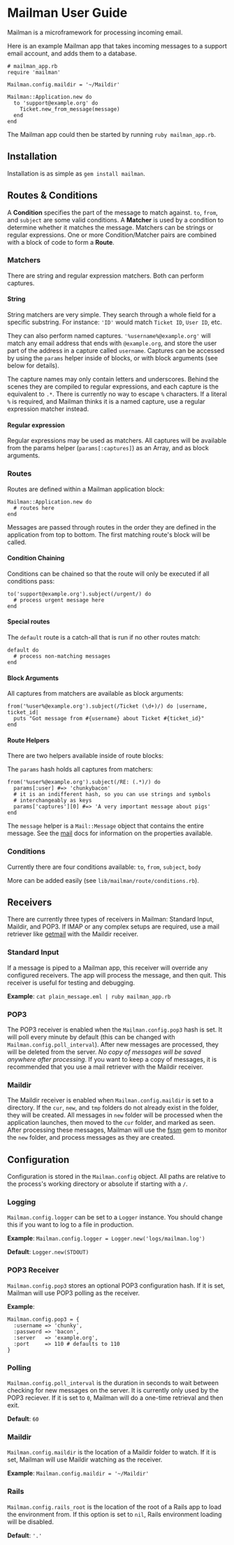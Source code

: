 # Mailman User Guide

Mailman is a microframework for processing incoming email.

Here is an example Mailman app that takes incoming messages to a support
email account, and adds them to a database.

    # mailman_app.rb
    require 'mailman'

    Mailman.config.maildir = '~/Maildir'

    Mailman::Application.new do
      to 'support@example.org' do
        Ticket.new_from_message(message)
      end
    end

The Mailman app could then be started by running `ruby mailman_app.rb`.

## Installation

Installation is as simple as `gem install mailman`.


## Routes & Conditions

A **Condition** specifies the part of the message to match against. `to`,
`from`, and `subject` are some valid conditions. A **Matcher** is used by a
condition to determine whether it matches the message. Matchers can be
strings or regular expressions. One or more Condition/Matcher pairs are
combined with a block of code to form a **Route**.

### Matchers

There are string and regular expression matchers. Both can perform captures.

#### String

String matchers are very simple. They search through a whole field for a
specific substring. For instance: `'ID'` would match `Ticket ID`, `User ID`,
etc.

They can also perform named captures. `'%username%@example.org'` will match any
email address that ends with `@example.org`, and store the user part of the
address in a capture called `username`. Captures can be accessed by using
the `params` helper inside of blocks, or with block arguments (see below for
details).

The capture names may only contain letters and underscores. Behind the scenes
they are compiled to regular expressions, and each capture is the equivalent to
`.*`. There is currently no way to escape `%` characters. If a literal `%` is
required, and Mailman thinks it is a named capture, use a regular expression
matcher instead.

#### Regular expression

Regular expressions may be used as matchers. All captures will be available from
the params helper (`params[:captures]`) as an Array, and as block arguments.


### Routes

Routes are defined within a Mailman application block:

    Mailman::Application.new do
      # routes here
    end

Messages are passed through routes in the order they are defined in the
application from top to bottom. The first matching route's block will be
called.

#### Condition Chaining

Conditions can be chained so that the route will only be executed if all
conditions pass:

    to('support@example.org').subject(/urgent/) do
      # process urgent message here
    end

#### Special routes

The `default` route is a catch-all that is run if no other routes match:

    default do
      # process non-matching messages
    end

#### Block Arguments

All captures from matchers are available as block arguments:

    from('%user%@example.org').subject(/Ticket (\d+)/) do |username, ticket_id|
      puts "Got message from #{username} about Ticket #{ticket_id}"
    end

#### Route Helpers

There are two helpers available inside of route blocks:

The `params` hash holds all captures from matchers:

    from('%user%@example.org').subject(/RE: (.*)/) do
      params[:user] #=> 'chunkybacon'
      # it is an indifferent hash, so you can use strings and symbols
      # interchangeably as keys
      params['captures'][0] #=> 'A very important message about pigs'
    end

The `message` helper is a `Mail::Message` object that contains the entire
message. See the [mail](http://github.com/mikel/mail/) docs for information on
the properties available.


### Conditions

Currently there are four conditions available: `to`, `from`, `subject`, `body`

More can be added easily (see `lib/mailman/route/conditions.rb`).


## Receivers

There are currently three types of receivers in Mailman: Standard Input,
Maildir, and POP3. If IMAP or any complex setups are required, use a mail
retriever like [getmail](http://pyropus.ca/software/getmail/) with the
Maildir receiver.


### Standard Input

If a message is piped to a Mailman app, this receiver will override any
configured receivers. The app will process the message, and then quit. This
receiver is useful for testing and debugging.

**Example**: `cat plain_message.eml | ruby mailman_app.rb`


### POP3

The POP3 receiver is enabled when the `Mailman.config.pop3` hash is set. It
will poll every minute by default (this can be changed with
`Mailman.config.poll_interval`). After new messages are processed, they will
be deleted from the server. *No copy of messages will be saved anywhere
after processing*. If you want to keep a copy of messages, it is recommended
that you use a mail retriever with the Maildir receiver.


### Maildir

The Maildir receiver is enabled when `Mailman.config.maildir` is set to a
directory. If the `cur`, `new`, and `tmp` folders do not already exist in
the folder, they will be created. All messages in `new` folder will be
processed when the application launches, then moved to the `cur` folder, and
marked as seen. After processing these messages, Mailman will use the
[fssm](http://github.com/ttilley/fssm) gem to monitor the `new` folder, and
process messages as they are created.

## Configuration

Configuration is stored in the `Mailman.config` object. All paths are
relative to the process's working directory or absolute if starting with a
`/`.


### Logging

`Mailman.config.logger` can be set to a `Logger` instance. You should
change this if you want to log to a file in production.

**Example**: `Mailman.config.logger = Logger.new('logs/mailman.log')`

**Default**: `Logger.new(STDOUT)`


### POP3 Receiver

`Mailman.config.pop3` stores an optional POP3 configuration hash. If it is
set, Mailman will use POP3 polling as the receiver.

**Example**:

    Mailman.config.pop3 = {
      :username => 'chunky',
      :password => 'bacon',
      :server   => 'example.org',
      :port     => 110 # defaults to 110
    }


### Polling

`Mailman.config.poll_interval` is the duration in seconds to wait between
checking for new messages on the server. It is currently only used by the
POP3 reciever. If it is set to `0`, Mailman will do a one-time retrieval and
then exit.

**Default**: `60`


### Maildir

`Mailman.config.maildir` is the location of a Maildir folder to watch. If it
is set, Mailman will use Maildir watching as the receiver.

**Example**: `Mailman.config.maildir = '~/Maildir'`


### Rails

`Mailman.config.rails_root` is the location of the root of a Rails app to
load the environment from. If this option is set to `nil`, Rails environment
loading will be disabled.

**Default**: `'.'`
